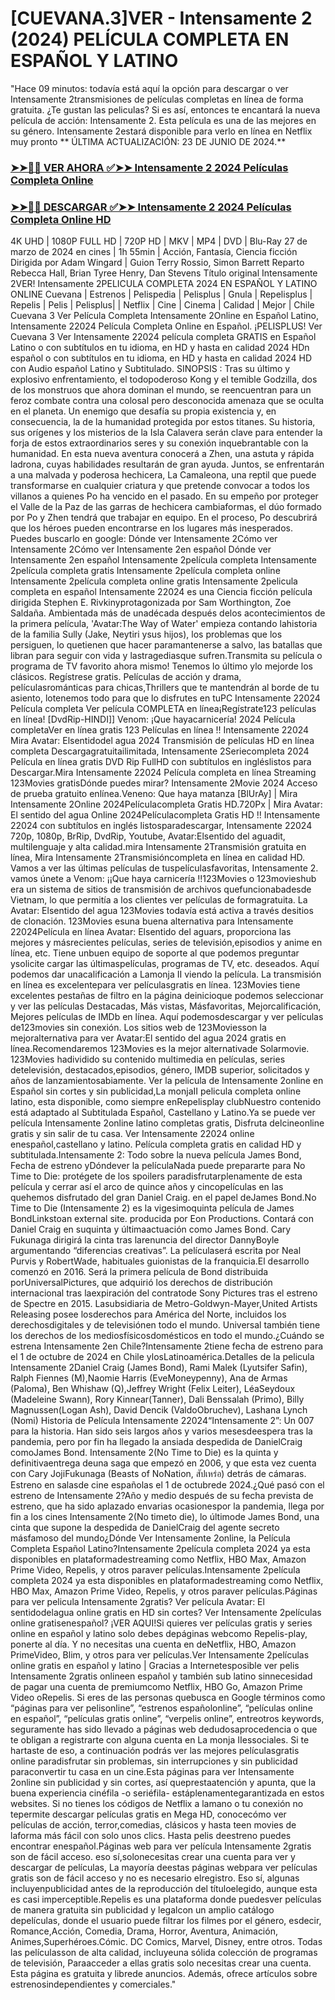# [CUEVANA.3]VER - Intensamente 2 (2024) PELÍCULA COMPLETA EN ESPAÑOL Y LATINO

"Hace 09 minutos: todavía está aquí la opción para descargar o ver Intensamente 2transmisiones de películas completas en línea de forma gratuita. ¿Te gustan las peliculas? Si es así, entonces te encantará la nueva película de acción: Intensamente 2. Esta película es una de las mejores en su género. Intensamente 2estará disponible para verlo en línea en Netflix muy pronto ** ÚLTIMA ACTUALIZACIÓN: 23 DE JUNIO DE 2024.**

### [➤➤🔴📱 VER AHORA ✅➤➤ Intensamente 2 2024 Películas Completa Online](https://flixstreamovie.com/es/movie/1022789/inside-out-2.git)

### [➤➤🔴📱 DESCARGAR ✅➤➤ Intensamente 2 2024 Películas Completa Online HD](https://flixstreamovie.com/es/movie/1022789/inside-out-2.git)

4K UHD | 1080P FULL HD | 720P HD | MKV | MP4 | DVD | Blu-Ray 27 de marzo de 2024 en cines | 1h 55min | Acción, Fantasía, Ciencia ficción Dirigida por Adam Wingard | Guion Terry Rossio, Simon Barrett Reparto Rebecca Hall, Brian Tyree Henry, Dan Stevens Título original Intensamente 2VER! Intensamente 2PELICULA COMPLETA 2024 EN ESPAÑOL Y LATINO ONLINE Cuevana | Estrenos | Pelispedia | Pelisplus | Gnula | Repelisplus | Repelis | Pelis | Pelisplus| | Netflix | Cine | Cinema | Calidad | Mejor | Chile Cuevana 3 Ver Película Completa Intensamente 2Online en Español Latino, Intensamente 22024 Película Completa Online en Español. ¡PELISPLUS! Ver Cuevana 3 Ver Intensamente 22024 película completa GRATIS en Español Latino o con subtítulos en tu idioma, en HD y hasta en calidad 2024 HDn español o con subtítulos en tu idioma, en HD y hasta en calidad 2024 HD con Audio español Latino y Subtitulado. SINOPSIS : Tras su último y explosivo enfrentamiento, el todopoderoso Kong y el temible Godzilla, dos de los monstruos que ahora dominan el mundo, se reencuentran para un feroz combate contra una colosal pero desconocida amenaza que se oculta en el planeta. Un enemigo que desafía su propia existencia y, en consecuencia, la de la humanidad protegida por estos titanes. Su historia, sus orígenes y los misterios de la Isla Calavera serán clave para entender la forja de estos extraordinarios seres y su conexión inquebrantable con la humanidad. En esta nueva aventura conocerá a Zhen, una astuta y rápida ladrona, cuyas habilidades resultarán de gran ayuda. Juntos, se enfrentarán a una malvada y poderosa hechicera, La Camaleona, una reptil que puede transformarse en cualquier criatura y que pretende convocar a todos los villanos a quienes Po ha vencido en el pasado. En su empeño por proteger el Valle de la Paz de las garras de hechicera cambiaformas, el dúo formado por Po y Zhen tendrá que trabajar en equipo. En el proceso, Po descubrirá que los héroes pueden encontrarse en los lugares más inesperados. Puedes buscarlo en google: Dónde ver Intensamente 2Cómo ver Intensamente 2Cómo ver Intensamente 2en español Dónde ver Intensamente 2en español Intensamente 2película completa Intensamente 2película completa gratis Intensamente 2película completa online Intensamente 2película completa online gratis Intensamente 2pelicula completa en español Intensamente 22024 es una Ciencia ficción película dirigida Stephen E. Rivkinyprotagonizada por Sam Worthington, Zoe Saldaña. Ambientada más de unadécada después delos acontecimientos de la primera película, 'Avatar:The Way of Water' empieza contando lahistoria de la familia Sully (Jake, Neytiri ysus hijos), los problemas que los persiguen, lo quetienen que hacer paramantenerse a salvo, las batallas que libran para seguir con vida y lastragediasque sufren.Transmita su película o programa de TV favorito ahora mismo! Tenemos lo último ylo mejorde los clásicos. Regístrese gratis. Películas de acción y drama, películasrománticas para chicas,Thrillers que te mantendrán al borde de tu asiento, lotenemos todo para que lo disfrutes en tuPC Intensamente 22024 Película completa Ver película COMPLETA en línea¡Regístrate123 películas en línea! [DvdRip-HINDI]] Venom: ¡Que hayacarnicería! 2024 Película completaVer en línea gratis 123 Películas en línea !! Intensamente 22024 Mira Avatar: Elsentidodel agua 2024 Transmisión de películas HD en línea completa Descargagratuitailimitada, Intensamente 2Seriecompleta 2024 Película en línea gratis DVD Rip FullHD con subtítulos en ingléslistos para Descargar.Mira Intensamente 22024 Película completa en línea Streaming 123Movies gratisDónde puedes mirar? Intensamente 2Movie 2024 Acceso de prueba gratuito enlínea.Veneno: Que haya matanza [BlUrAy] | Mira Intensamente 2Online 2024Películacompleta Gratis HD.720Px | Mira Avatar: El sentido del agua Online 2024Películacompleta Gratis HD !! Intensamente 22024 con subtítulos en inglés listosparadescargar, Intensamente 22024 720p, 1080p, BrRip, DvdRip, Youtube, Avatar:Elsentido del aguadit, multilenguaje y alta calidad.mira Intensamente 2Transmisión gratuita en línea, Mira Intensamente 2Transmisióncompleta en línea en calidad HD. Vamos a ver las últimas películas de tuspelículasfavoritas, Intensamente 2. vamos únete a Venom: ¡¡Que haya carnicería !!123Movies o 123movieshub era un sistema de sitios de transmisión de archivos quefuncionabadesde Vietnam, lo que permitía a los clientes ver películas de formagratuita. La Avatar: Elsentido del agua 123Movies todavía está activa a través desitios de clonación. 123Movies esuna buena alternativa para Intensamente 22024Película en línea Avatar: Elsentido del aguars, proporciona las mejores y másrecientes películas, series de televisión,episodios y anime en línea, etc. Tiene unbuen equipo de soporte al que podemos preguntar ysolicite cargar las últimaspelículas, programas de TV, etc. deseados. Aquí podemos dar unacalificación a Lamonja II viendo la película. La transmisión en línea es excelentepara ver películasgratis en línea. 123Movies tiene excelentes pestañas de filtro en la página deinicioque podemos seleccionar y ver las películas Destacadas, Más vistas, Másfavoritas, Mejorcalificación, Mejores películas de IMDb en línea. Aquí podemosdescargar y ver películas de123movies sin conexión. Los sitios web de 123Moviesson la mejoralternativa para ver Avatar:El sentido del agua 2024 gratis en línea.Recomendaremos 123Movies es la mejor alternativade Solarmovie. 123Movies hadividido su contenido multimedia en películas, series detelevisión, destacados,episodios, género, IMDB superior, solicitados y años de lanzamientosabiamente. Ver la película de Intensamente 2online en Español sin cortes y sin publicidad,La monjaII pelicula completa online latino, esta disponible, como siempre enRepelisplay clubNuestro contenido está adaptado al Subtitulada Español, Castellano y Latino.Ya se puede ver película Intensamente 2online latino completas gratis, Disfruta delcineonline gratis y sin salir de tu casa. Ver Intensamente 22024 online enespañol,castellano y latino. Película completa gratis en calidad HD y subtitulada.Intensamente 2: Todo sobre la nueva película James Bond, Fecha de estreno yDóndever la películaNada puede prepararte para No Time to Die: protégete de los spoilers paradisfrutarplenamente de esta película y cerrar así el arco de quince años y cincopelículas en las quehemos disfrutado del gran Daniel Craig. en el papel deJames Bond.No Time to Die (Intensamente 2) es la vigesimoquinta película de James BondLinkstoan external site. producida por Eon Productions. Contará con Daniel Craig en suquinta y últimaactuación como James Bond. Cary Fukunaga dirigirá la cinta tras larenuncia del director DannyBoyle argumentando “diferencias creativas”. La películaserá escrita por Neal Purvis y RobertWade, habituales guionistas de la franquicia.El desarrollo comenzó en 2016. Será la primera película de Bond distribuida porUniversalPictures, que adquirió los derechos de distribución internacional tras laexpiración del contratode Sony Pictures tras el estreno de Spectre en 2015. Lasubsidiaria de Metro-Goldwyn-Mayer,United Artists Releasing posee losderechos para América del Norte, incluidos los derechosdigitales y de televisiónen todo el mundo. Universal también tiene los derechos de los mediosfísicosdomésticos en todo el mundo.¿Cuándo se estrena Intensamente 2en Chile?Intensamente 2tiene fecha de estreno para el 1 de octubre de 2024 en Chile ylosLatinoamérica.Detalles de la pelicula Intensamente 2Daniel Craig (James Bond), Rami Malek (Lyutsifer Safin), Ralph Fiennes (M),Naomie Harris (EveMoneypenny), Ana de Armas (Paloma), Ben Whishaw (Q),Jeffrey Wright (Felix Leiter), LéaSeydoux (Madeleine Swann), Rory Kinnear(Tanner), Dali Benssalah (Primo), Billy Magnussen(Logan Ash), David Dencik (ValdoObruchev), Lashana Lynch (Nomi) Historia de Película Intensamente 22024“Intensamente 2”: Un 007 para la historia. Han sido seis largos años y varios mesesdeespera tras la pandemia, pero por fin ha llegado la ansiada despedida de DanielCraig comoJames Bond. Intensamente 2(No Time to Die) es la quinta y definitivaentrega deuna saga que empezó en 2006, y que esta vez cuenta con Cary JojiFukunaga (Beasts of NoNation, สัปเหร่อ) detrás de cámaras. Estreno en salasde cine españolas el 1 de octubrede 2024.¿Qué pasó con el estreno de Intensamente 2?Año y medio después de su fecha prevista de estreno, que ha sido aplazado envarias ocasionespor la pandemia, llega por fin a los cines Intensamente 2(No timeto die), lo últimode James Bond, una cinta que supone la despedida de DanielCraig del agente secreto másfamoso del mundo¿Dónde Ver Intensamente 2online, la Película Completa Español Latino?Intensamente 2película completa 2024 ya esta disponibles en plataformadestreaming como Netflix, HBO Max, Amazon Prime Video, Repelis, y otros paraver películas.Intensamente 2película completa 2024 ya esta disponibles en plataformadestreaming como Netflix, HBO Max, Amazon Prime Video, Repelis, y otros paraver películas.Páginas para ver pelicula Intensamente 2gratis? Ver película Avatar: El sentidodelagua online gratis en HD sin cortes? Ver Intensamente 2películas online gratisenespañol? ¡VER AQUI!Si quieres ver películas gratis y series online en español y latino solo debes depáginas webcomo Repelis-play, ponerte al día. Y no necesitas una cuenta en deNetflix, HBO, Amazon PrimeVideo, Blim, y otros para ver películas.Ver Intensamente 2películas online gratis en español y latino | Gracias a Internetesposible ver pelis Intensamente 2gratis onlineen español y también sub latino sinnecesidad de pagar una cuenta de premiumcomo Netflix, HBO Go, Amazon Prime Video oRepelis. Si eres de las personas quebusca en Google términos como “páginas para ver pelisonline”, “estrenos españolonline”, “películas online en español”, “películas gratis online”, “verpelis online”, entreotros keywords, seguramente has sido llevado a páginas web dedudosaprocedencia o que te obligan a registrarte con alguna cuenta en La monja IIessociales. Si te hartaste de eso, a continuación podrás ver las mejores películasgratis online paradisfrutar sin problemas, sin interrupciones y sin publicidad paraconvertir tu casa en un cine.Esta páginas para ver Intensamente 2online sin publicidad y sin cortes, así queprestaatención y apunta, que la buena experiencia cinéfila -o seriéfila- estáplenamentegarantizada en estos websites. Si no tienes los códigos de Netflix a lamano o tu conexión no tepermite descargar películas gratis en Mega HD, conocecómo ver películas de acción, terror,comedias, clásicos y hasta teen movies de laforma más fácil con solo unos clics. Hasta pelis deestreno puedes encontrar enespañol.Páginas web para ver película Intensamente 2gratis son de fácil acceso. eso sí,solonecesitas crear una cuenta para ver y descargar de películas, La mayoría deestas páginas webpara ver películas gratis son de fácil acceso y no es necesario elregistro. Eso sí, algunas incluyenpublicidad antes de la reproducción del títuloelegido, aunque esta es casi imperceptible.Repelis es una plataforma donde puedesver películas de manera gratuita sin publicidad y legalcon un amplio catálogo depelículas, donde el usuario puede filtrar los filmes por el género, esdecir, Romance,Acción, Comedia, Drama, Horror, Aventura, Animación, Animes,Superhéroes.Cómic. DC Comics, Marvel, Disney, entre otros. Todas las películasson de alta calidad, incluyeuna sólida colección de programas de televisión, Paraacceder a ellas gratis solo necesitas crear una cuenta. Esta página es gratuita y librede anuncios. Además, ofrece artículos sobre estrenosindependientes y comerciales."
